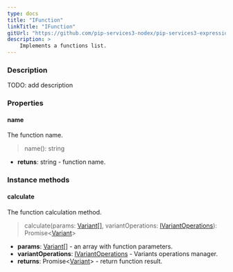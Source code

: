 ```yaml
---
type: docs
title: "IFunction"
linkTitle: "IFunction"
gitUrl: "https://github.com/pip-services3-nodex/pip-services3-expressions-nodex"
description: > 
    Implements a functions list.
---
```



### Description

TODO: add description


### Properties

#### name
The function name.
> name(): string

- **retuns**: string - function name.

### Instance methods

#### calculate
The function calculation method.

> calculate(params: [Variant[]](../../../variants/variant), variantOperations: [IVariantOperations](../../../variants/ivariant_operations)): Promise<[Variant](../../../variants/variant)>

- **params**: [Variant[]](../../../variants/variant) - an array with function parameters.
- **variantOperations**: [IVariantOperations](../../../variants/ivariant_operations) - Variants operations manager.
- **returns**: Promise<[Variant](../../../variants/variant)> - return function result.